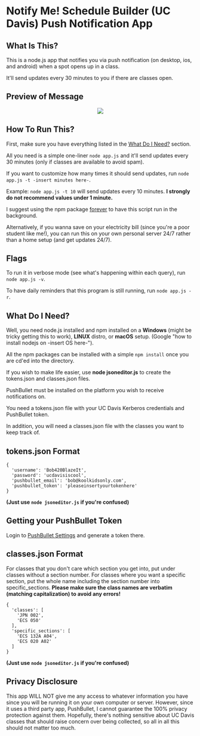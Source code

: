 # Notify Me! Schedule Builder (UC Davis) Push Notification App
## What Is This?
This is a node.js app that notifies you via push notification (on desktop, ios, and android) when a spot opens up in a class.

It'll send updates every 30 minutes to you if there are classes open.

## Preview of Message
<p align="center">
  <img src="https://i.imgur.com/OL3iTii.jpg"/>
</p>

## How To Run This?
First, make sure you have everything listed in the [What Do I Need?](#what-do-i-need) section.

All you need is a simple one-liner `node app.js` and it'll send updates every 30 minutes (only if classes are available to avoid spam).

If you want to customize how many times it should send updates, run `node app.js -t -insert minutes here-`.

Example: `node app.js -t 10` will send updates every 10 minutes. **I strongly do not recommend values under 1 minute.**

I suggest using the npm package [forever](https://www.npmjs.com/package/forever) to have this script run in the background.

Alternatively, if you wanna save on your electricity bill (since you're a poor student like me!),
you can run this on your own personal server 24/7 rather than a home setup (and get updates 24/7).

## Flags
To run it in verbose mode (see what's happening within each query), run `node app.js -v`.

To have daily reminders that this program is still running, run `node app.js -r`.

## What Do I Need?
Well, you need node.js installed and npm installed on a **Windows** (might be tricky getting this to work), **LINUX** distro, or **macOS** setup. (Google "how to install nodejs on -insert OS here-").

All the npm packages can be installed with a simple `npm install` once you are cd'ed into the directory.

If you wish to make life easier, use **node jsoneditor.js** to create the tokens.json and classes.json files.

PushBullet must be installed on the platform you wish to receive notifications on.

You need a tokens.json file with your UC Davis Kerberos credentials and PushBullet token.

In addition, you will need a classes.json file with the classes you want to keep track of.

## tokens.json Format
```
{
  'username': 'Bob420BlazeIt',
  'password': 'ucdavisiscool',
  'pushbullet_email': 'bob@koolkidsonly.com',
  'pushbullet_token': 'pleaseinsertyourtokenhere'
}
```
**(Just use `node jsoneditor.js` if you're confused)**

## Getting your PushBullet Token
Login to [PushBullet Settings](https://www.pushbullet.com/#settings) and generate a token there.

## classes.json Format
For classes that you don't care which section you get into, put under classes without a section number.
For classes where you want a specific section, put the whole name including the section number into specific_sections.
**Please make sure the class names are verbatim (matching capitalization) to avoid any errors!**
```
{
  'classes': [
    'JPN 002',
    'ECS 050'
  ],
  'specific_sections': [
    'ECS 132A A04',
    'ECS 020 A02'
  ]
}
```
**(Just use `node jsoneditor.js` if you're confused)**

## Privacy Disclosure
This app WILL NOT give me any access to whatever information you have since you will be running it on your own computer or server.
However, since it uses a third party app, PushBullet, I cannot guarantee the 100% privacy protection against them.
Hopefully, there's nothing sensitive about UC Davis classes that should raise concern over being collected, so all in all this should not matter too much.
